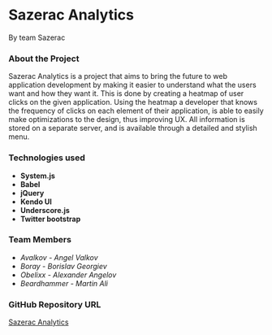 # Sazerac Analytics
By team Sazerac

### About the Project
Sazerac Analytics is a project that aims to bring the future to web application development by making it easier to understand what the users want and how they want it. This is done by creating a heatmap of user clicks on the given application. Using the heatmap a developer that knows the frequency of clicks on each element of their application, is able to easily make optimizations to the design, thus improving UX. All information is stored on a separate server, and is available through a detailed and stylish menu.

### Technologies used
- **System.js**
- **Babel**
- **jQuery**
- **Kendo UI**
- **Underscore.js**
- **Twitter bootstrap**

### Team Members
* _Avalkov - Angel Valkov_
* _Boray - Borislav Georgiev_
* _Obelixx - Alexander Angelov_
* _Beardhammer - Martin Ali_

### GitHub Repository URL
[Sazerac Analytics](https://github.com/JS-Apps-Team-Sazerac/Sazerac-Analytics)
